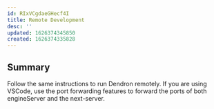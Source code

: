 ```yaml
---
id: RIxVCgdaeGHecf4I
title: Remote Development
desc: ''
updated: 1626374345850
created: 1626374335828
---
```


## Summary

Follow the same instructions to run Dendron remotely. If you are using VSCode, use the port forwarding features to forward the ports of both engineServer and the next-server.

